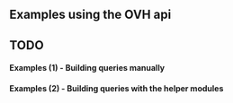 ## Examples using the OVH api

## TODO


#### Examples (1) - Building queries manually


#### Examples (2) - Building queries with the helper modules

